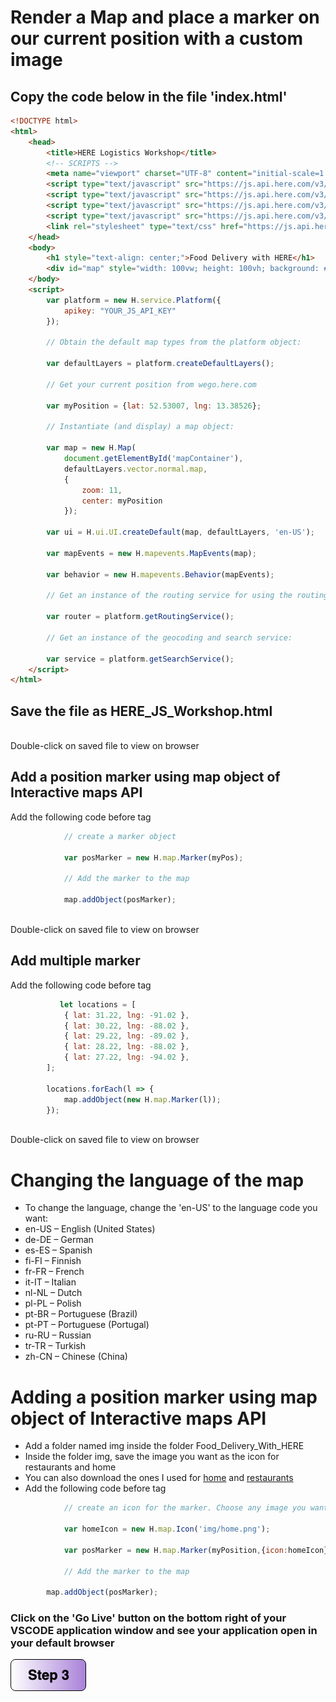 # Render a Map and place a marker on our current position with a custom image

## Copy the code below in the file 'index.html'

``` html
<!DOCTYPE html>
<html>
    <head>
        <title>HERE Logistics Workshop</title>
        <!-- SCRIPTS -->
        <meta name="viewport" charset="UTF-8" content="initial-scale=1.0, width=device-width" />
        <script type="text/javascript" src="https://js.api.here.com/v3/3.1/mapsjs-core.js"></script>
        <script type="text/javascript" src="https://js.api.here.com/v3/3.1/mapsjs-service.js"></script>
        <script type="text/javascript" src="https://js.api.here.com/v3/3.1/mapsjs-ui.js"></script>
        <script type="text/javascript" src="https://js.api.here.com/v3/3.1/mapsjs-mapevents.js"></script>
        <link rel="stylesheet" type="text/css" href="https://js.api.here.com/v3/3.1/mapsjs-ui.css"/>
    </head>
    <body>
        <h1 style="text-align: center;">Food Delivery with HERE</h1>
        <div id="map" style="width: 100vw; height: 100vh; background: #39B6B3;" >
    </body>
    <script>
        var platform = new H.service.Platform({
            apikey: "YOUR_JS_API_KEY"   
        });

        // Obtain the default map types from the platform object:

        var defaultLayers = platform.createDefaultLayers();

        // Get your current position from wego.here.com
        
        var myPosition = {lat: 52.53007, lng: 13.38526};

        // Instantiate (and display) a map object:

        var map = new H.Map(
            document.getElementById('mapContainer'),
            defaultLayers.vector.normal.map,
            {
                zoom: 11,
                center: myPosition
            });

        var ui = H.ui.UI.createDefault(map, defaultLayers, 'en-US');

        var mapEvents = new H.mapevents.MapEvents(map);

        var behavior = new H.mapevents.Behavior(mapEvents);

        // Get an instance of the routing service for using the routing API

        var router = platform.getRoutingService();

        // Get an instance of the geocoding and search service:

        var service = platform.getSearchService();
    </script>
</html>
```
## Save the file as HERE_JS_Workshop.html

</br> Double-click on saved file to view on browser

## Add a position marker using map object of Interactive maps API
Add the following code before </script> tag

```javascript
            // create a marker object 

            var posMarker = new H.map.Marker(myPos);
            
            // Add the marker to the map 

            map.addObject(posMarker);
```
</br> Double-click on saved file to view on browser

## Add multiple marker
Add the following code before </script> tag

```javascript
           let locations = [
			{ lat: 31.22, lng: -91.02 },
			{ lat: 30.22, lng: -88.02 },
			{ lat: 29.22, lng: -89.02 },
			{ lat: 28.22, lng: -88.02 },
			{ lat: 27.22, lng: -94.02 },
		];

		locations.forEach(l => {
			map.addObject(new H.map.Marker(l));
		});
```
</br> Double-click on saved file to view on browser

# Changing the language of the map
- To change the language, change the 'en-US' to the language code you want:
- en-US – English (United States)
- de-DE – German
- es-ES – Spanish
- fi-FI – Finnish
- fr-FR – French
- it-IT – Italian
- nl-NL – Dutch
- pl-PL – Polish
- pt-BR – Portuguese (Brazil)
- pt-PT – Portuguese (Portugal)
- ru-RU – Russian
- tr-TR – Turkish
- zh-CN – Chinese (China)

# Adding a position marker using map object of Interactive maps API
- Add a folder named img inside the folder Food_Delivery_With_HERE
- Inside the folder img, save the image you want as the icon for restaurants and home
- You can also download the ones I used for [home](img/home.png) and [restaurants](img/takeout.png)
- Add the following code before </script> tag


```javascript
            // create an icon for the marker. Choose any image you want. I created mine using draw.io 
            
            var homeIcon = new H.map.Icon('img/home.png'); 
            
            var posMarker = new H.map.Marker(myPosition,{icon:homeIcon});
                
            // Add the marker to the map 

        map.addObject(posMarker);
```
### Click on the 'Go Live' button on the bottom right of your VSCODE application window and see your application open in your default browser

[![Foo](https://github.com/vidhanbhonsle/Interactive-Map-Workshop/blob/master/img/s3.png)](https://github.com/vidhanbhonsle/Interactive-Map-Workshop/blob/master/Step3.md) 

